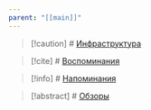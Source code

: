```yaml
---
parent: "[[main]]"
---
```

> [!caution] # [Инфраструктура](infrastructure)

> [!cite] # [Воспоминания](memories)

> [!info] # [Напоминания](reminders)

> [!abstract] # [Обзоры](reviews)